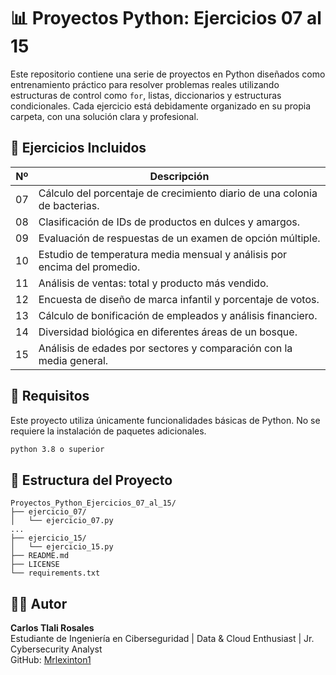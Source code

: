 # 📊 Proyectos Python: Ejercicios 07 al 15

Este repositorio contiene una serie de proyectos en Python diseñados como entrenamiento práctico para resolver problemas reales utilizando estructuras de control como `for`, listas, diccionarios y estructuras condicionales. Cada ejercicio está debidamente organizado en su propia carpeta, con una solución clara y profesional.

## 🧠 Ejercicios Incluidos

| Nº | Descripción |
|----|-------------|
| 07 | Cálculo del porcentaje de crecimiento diario de una colonia de bacterias. |
| 08 | Clasificación de IDs de productos en dulces y amargos. |
| 09 | Evaluación de respuestas de un examen de opción múltiple. |
| 10 | Estudio de temperatura media mensual y análisis por encima del promedio. |
| 11 | Análisis de ventas: total y producto más vendido. |
| 12 | Encuesta de diseño de marca infantil y porcentaje de votos. |
| 13 | Cálculo de bonificación de empleados y análisis financiero. |
| 14 | Diversidad biológica en diferentes áreas de un bosque. |
| 15 | Análisis de edades por sectores y comparación con la media general. |

## 🧪 Requisitos

Este proyecto utiliza únicamente funcionalidades básicas de Python. No se requiere la instalación de paquetes adicionales.

```bash
python 3.8 o superior
```

## 🧾 Estructura del Proyecto

```
Proyectos_Python_Ejercicios_07_al_15/
├── ejercicio_07/
│   └── ejercicio_07.py
...
├── ejercicio_15/
│   └── ejercicio_15.py
├── README.md
├── LICENSE
└── requirements.txt
```

## 🧑‍💻 Autor

**Carlos Tlali Rosales**  
Estudiante de Ingeniería en Ciberseguridad | Data & Cloud Enthusiast | Jr. Cybersecurity Analyst  
GitHub: [Mrlexinton1](https://github.com/Mrlexinton1)

